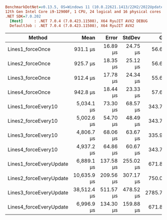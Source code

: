 ``` ini

BenchmarkDotNet=v0.13.5, OS=Windows 11 (10.0.22621.1413/22H2/2022Update/SunValley2)
12th Gen Intel Core i9-12900F, 1 CPU, 24 logical and 16 physical cores
.NET SDK=7.0.202
  [Host]     : .NET 7.0.4 (7.0.423.11508), X64 RyuJIT AVX2 DEBUG
  DefaultJob : .NET 7.0.4 (7.0.423.11508), X64 RyuJIT AVX2


```
|                  Method |        Mean |     Error |    StdDev |      Gen0 |     Gen1 |    Gen2 |   Allocated |
|------------------------ |------------:|----------:|----------:|----------:|---------:|--------:|------------:|
|        Lines1_forceOnce |    931.1 μs |  16.89 μs |  24.75 μs |   56.6406 |  27.3438 |       - |   883.59 KB |
|        Lines2_forceOnce |    925.7 μs |  18.35 μs |  25.12 μs |   56.6406 |  27.3438 |  0.9766 |   878.67 KB |
|        Lines3_forceOnce |    912.4 μs |  17.78 μs |  24.34 μs |   55.6641 |  27.3438 |  0.9766 |   864.68 KB |
|        Lines4_forceOnce |    942.8 μs |  18.44 μs |  23.33 μs |   57.6172 |  28.3203 |  0.9766 |      883 KB |
|     Lines1_forceEvery10 |  5,034.1 μs |  73.30 μs |  68.57 μs |  343.7500 | 117.1875 |  7.8125 |  5369.61 KB |
|     Lines2_forceEvery10 |  5,002.6 μs |  54.70 μs |  48.49 μs |  343.7500 | 125.0000 |  7.8125 |  5366.51 KB |
|     Lines3_forceEvery10 |  4,806.7 μs |  68.06 μs |  63.67 μs |  335.9375 | 109.3750 |  7.8125 |  5181.22 KB |
|     Lines4_forceEvery10 |  4,937.2 μs |  64.86 μs |  60.67 μs |  343.7500 | 117.1875 |  7.8125 |  5369.61 KB |
| Lines1_forceEveryUpdate |  6,889.1 μs | 137.58 μs | 255.02 μs |  671.8750 | 367.1875 | 23.4375 | 10307.67 KB |
| Lines2_forceEveryUpdate | 10,635.9 μs | 209.56 μs | 307.17 μs |  750.0000 | 406.2500 | 15.6250 | 11627.83 KB |
| Lines3_forceEveryUpdate | 38,512.4 μs | 511.57 μs | 478.52 μs | 2785.7143 | 571.4286 | 71.4286 | 43363.85 KB |
| Lines4_forceEveryUpdate |  6,996.9 μs | 134.30 μs | 159.88 μs |  671.8750 | 382.8125 | 23.4375 | 10291.06 KB |
